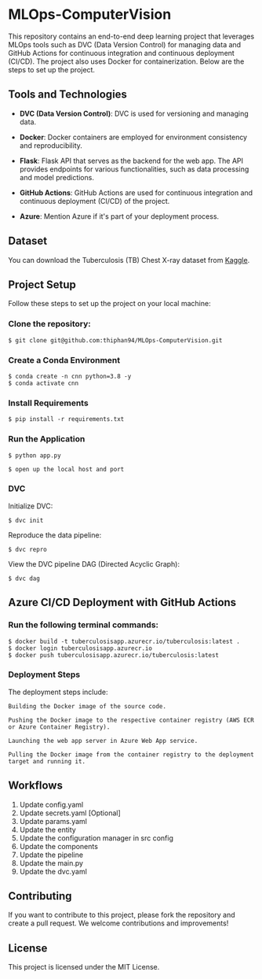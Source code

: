 # MLOps-ComputerVision

This repository contains an end-to-end deep learning project that leverages MLOps tools such as DVC (Data Version Control) for managing data and GitHub Actions for continuous integration and continuous deployment (CI/CD). The project also uses Docker for containerization. Below are the steps to set up the project.

## Tools and Technologies

- **DVC (Data Version Control)**: DVC is used for versioning and managing data.

- **Docker**: Docker containers are employed for environment consistency and reproducibility.

- **Flask**: Flask API that serves as the backend for the web app. The API provides endpoints for various functionalities, such as data processing and model predictions.

- **GitHub Actions**: GitHub Actions are used for continuous integration and continuous deployment (CI/CD) of the project.

- **Azure**: Mention Azure if it's part of your deployment process.

## Dataset

You can download the Tuberculosis (TB) Chest X-ray dataset from [Kaggle](https://www.kaggle.com/datasets/tawsifurrahman/tuberculosis-tb-chest-xray-dataset). 

## Project Setup

Follow these steps to set up the project on your local machine:

### Clone the repository:

```
$ git clone git@github.com:thiphan94/MLOps-ComputerVision.git
```
### Create a Conda Environment  
```
$ conda create -n cnn python=3.8 -y
$ conda activate cnn
```

### Install Requirements 
```
$ pip install -r requirements.txt
```
### Run the Application
```
$ python app.py
```
```
$ open up the local host and port
```

### DVC 
Initialize DVC:
```
$ dvc init
```

Reproduce the data pipeline:
```
$ dvc repro
```

View the DVC pipeline DAG (Directed Acyclic Graph):
```
$ dvc dag
```

## Azure CI/CD Deployment with GitHub Actions

### Run the following terminal commands:
```
$ docker build -t tuberculosisapp.azurecr.io/tuberculosis:latest .
$ docker login tuberculosisapp.azurecr.io
$ docker push tuberculosisapp.azurecr.io/tuberculosis:latest
```

### Deployment Steps
The deployment steps include:

    Building the Docker image of the source code.

    Pushing the Docker image to the respective container registry (AWS ECR or Azure Container Registry).

    Launching the web app server in Azure Web App service.

    Pulling the Docker image from the container registry to the deployment target and running it.


## Workflows

1. Update config.yaml
2. Update secrets.yaml [Optional]
3. Update params.yaml
4. Update the entity
5. Update the configuration manager in src config
6. Update the components
7. Update the pipeline 
8. Update the main.py
9. Update the dvc.yaml

## Contributing
If you want to contribute to this project, please fork the repository and create a pull request. We welcome contributions and improvements!

## License
This project is licensed under the MIT License.